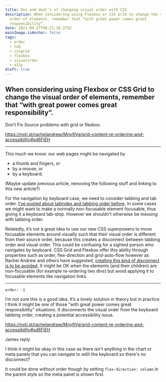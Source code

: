 ```yaml
---
title: Dos and dont’s of changing visual order with CSS
description: When considering using Flexbox or CSS Grid to change the visual
  order of elements, remember that “with great power comes great
  responsibility”.
date: 2021-04-27T08:21:10.275Z
mainImage.isAnchor: false
tags:
  - order
  - tab
  - cssgrid
  - flexbox
  - visualorder
  - a11y
draft: true
---
```

When considering using Flexbox or CSS Grid to change the visual order of elements, remember that “with great power comes great responsibility”.
---

Don’t Fix Source problems with grid or flexbox.

https://noti.st/rachelandrew/Mny9Vg/grid-content-re-ordering-and-accessibility#sd6FiEH 

---

This much we know: our web pages might be navigated by 
- a thumb and fingers, or 
- by a mouse, or 
- by a keyboard.

(Maybe update previous article, removing the following stuff and linking to this new article?) 

For the navigation by keyboard case, we need to consider tabbing and tab order. [I’ve posted about tabindex and tabbing order before](https://fuzzylogic.me/posts/using-the-tabindex-attribute/). In some cases we might want to make a normally non-focusable element focusable, thus giving it a keyboard tab-stop. However we shouldn’t otherwise be messing with tabbing order.

Relatedly, it’s not a great idea to use our new CSS superpowers to move focusable elements around visually such that their visual order is different from their source order, because this creates a disconnect between tabbing order and visual order. This could be confusing for a sighted person who navigates by keyboard. CSS Grid and Flexbox offer this ability through properties such as order, flex-direction and grid-auto-flow however as Rachel Andrew and others have suggested, [creating this kind of disconnect is to be avoided](https://rachelandrew.co.uk/archives/2019/06/04/grid-content-re-ordering-and-accessibility/). It might be OK when the elements (and their children) are non-focusable (for example re-ordering two divs) but avoid applying it to focusable elements like navigation links.

---


`order: -1`

I’m not sure this is a good idea. It’s a lovely solution in theory but in practice I think it might be one of those “with great power comes great responsibility” situations. It disconnects the visual order from the keyboard tabbing order, creating a potential accessibility issue.

https://noti.st/rachelandrew/Mny9Vg/grid-content-re-ordering-and-accessibility#sd6FiEH

James reply

I think it might be okay in this case as there isn't anything in the chart or meta panels that you can navigate to with the keyboard so there's no disconnect?

It could be done without order though by setting `flex-direction: column` in the parent style so the meta panel is shown first.